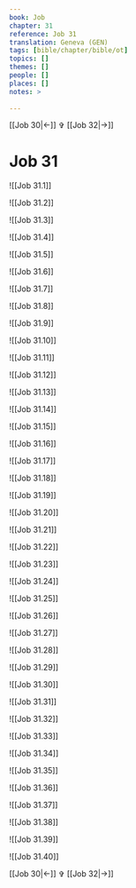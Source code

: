 ```yaml
---
book: Job
chapter: 31
reference: Job 31
translation: Geneva (GEN)
tags: [bible/chapter/bible/ot]
topics: []
themes: []
people: []
places: []
notes: >
  
---
```


[[Job 30|<-]] ✞ [[Job 32|->]]

# Job 31

![[Job 31.1]]

![[Job 31.2]]

![[Job 31.3]]

![[Job 31.4]]

![[Job 31.5]]

![[Job 31.6]]

![[Job 31.7]]

![[Job 31.8]]

![[Job 31.9]]

![[Job 31.10]]

![[Job 31.11]]

![[Job 31.12]]

![[Job 31.13]]

![[Job 31.14]]

![[Job 31.15]]

![[Job 31.16]]

![[Job 31.17]]

![[Job 31.18]]

![[Job 31.19]]

![[Job 31.20]]

![[Job 31.21]]

![[Job 31.22]]

![[Job 31.23]]

![[Job 31.24]]

![[Job 31.25]]

![[Job 31.26]]

![[Job 31.27]]

![[Job 31.28]]

![[Job 31.29]]

![[Job 31.30]]

![[Job 31.31]]

![[Job 31.32]]

![[Job 31.33]]

![[Job 31.34]]

![[Job 31.35]]

![[Job 31.36]]

![[Job 31.37]]

![[Job 31.38]]

![[Job 31.39]]

![[Job 31.40]]

[[Job 30|<-]] ✞ [[Job 32|->]]
